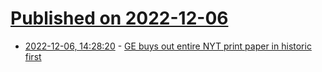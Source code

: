 # [Published on 2022-12-06](index.md)

* [2022-12-06, 14:28:20](https://news.ycombinator.com/item?id=33880377) - [GE buys out entire NYT print paper in historic first](https://www.axios.com/2022/12/06/ge-new-york-times-advertising-entire-paper-edition)
